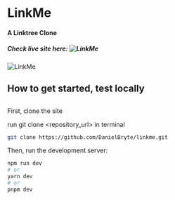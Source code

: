 # LinkMe
#### A Linktree Clone

##### Check live site here: ![LinkMe]()

![LinkMe](https://res.cloudinary.com/dhq4zyjbq/image/upload/v1686855000/linkme-img_1_hx8mzn.png)

## How to get started, test locally<h2/>

First, clone the site

run git clone <repository_url> in terminal

```bash
git clone https://github.com/DanielBryte/linkme.git
```

Then, run the development server:

```bash
npm run dev
# or
yarn dev
# or
pnpm dev
```
